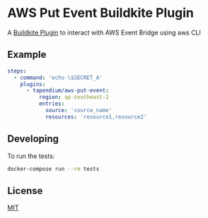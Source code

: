# AWS Put Event Buildkite Plugin

A [Buildkite Plugin](https://buildkite.com/docs/agent/v3/plugins) to interact with AWS Event Bridge using aws CLI

## Example

```yml
steps:
  - command: 'echo \$SECRET_A' 
    plugins:
      - tapendium/aws-put-event:
          region: ap-southeast-2
          entries:
            source: 'source_name'
            resources: 'resource1,resource2'
```

## Developing

To run the tests:

```bash
docker-compose run --rm tests
```

## License

[MIT](https://opensource.org/licenses/MIT)
